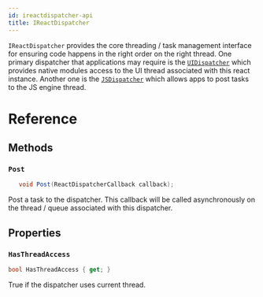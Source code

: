 ```yaml
---
id: ireactdispatcher-api
title: IReactDispatcher
---
```


`IReactDispatcher` provides the core threading / task management interface for ensuring code happens in the right order on the right thread.  One primary dispatcher that applications may require is the [`UIDispatcher`](IReactContext-api-windows.md#uidispatcher) which provides native modules access to the UI thread associated with this react instance.   Another one is the [`JSDispatcher`](IReactContext-api-windows.md#jsdispatcher) which allows apps to post tasks to the JS engine thread.

# Reference

## Methods

### ```Post```

```csharp
   void Post(ReactDispatcherCallback callback);
```

Post a task to the dispatcher.  This callback will be called asynchronously on the thread / queue associated with this dispatcher.

## Properties

### ```HasThreadAccess```

```csharp
bool HasThreadAccess { get; }
```

True if the dispatcher uses current thread.

<!-- // Copyright (c) Microsoft Corporation. All rights reserved.
// Licensed under the MIT License.

  // The delegate is used to create property value on-demand.
  [webhosthidden]
  delegate void ReactDispatcherCallback();

  [webhosthidden]
  interface IReactDispatcher
  {
    // True if dispatcher uses current thread.
    Boolean HasThreadAccess { get; };

    // Post task for the asynchronous execution.
    void Post(ReactDispatcherCallback callback);
  }

  // Helper methods for the property bag implementation.
  [webhosthidden]
  static runtimeclass ReactDispatcherHelper
  {
    // Get or create IReactDispatcher for the current UI thread.
    static IReactDispatcher UIThreadDispatcher{ get; };

    // Get name of the UIDispatcher property for the IReactPropertyBag.
    static IReactPropertyName UIDispatcherProperty();
  }
} // namespace Microsoft.ReactNative
-->


